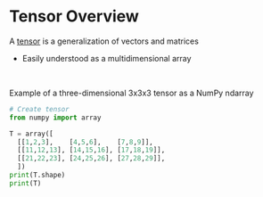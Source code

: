# Tensor Overview

A [tensor](https://machinelearningmastery.com/introduction-to-tensors-for-machine-learning/) is a generalization of vectors and matrices 

* Easily understood as a multidimensional array

<br>

Example of a three-dimensional 3x3x3 tensor as a NumPy ndarray
```Python
# Create tensor
from numpy import array

T = array([
  [[1,2,3],    [4,5,6],    [7,8,9]],
  [[11,12,13], [14,15,16], [17,18,19]],
  [[21,22,23], [24,25,26], [27,28,29]],
  ])
print(T.shape)
print(T)
```